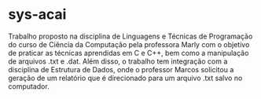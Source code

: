 # sys-acai
Trabalho proposto na disciplina de Linguagens e Técnicas de Programação do curso de Ciência da Computação pela professora Marly com o objetivo de praticar as técnicas aprendidas em C e C++, bem como a manipulação de arquivos .txt e .dat. Além disso, o trabalho tem integração com a disciplina de Estrutura de Dados, onde o professor Marcos solicitou a geração de um relatório que é direcionado para um arquivo .txt salvo no computador.
